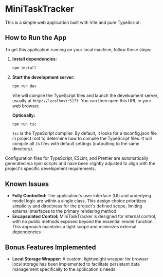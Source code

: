 # MiniTaskTracker

This is a simple web application built with Vite and pure TypeScript.

## How to Run the App

To get this application running on your local machine, follow these steps:

1.  **Install dependencies:**

    ```bash
    npm install
    ```

2.  **Start the development server:**

    ```bash
    npm run dev
    ```

    Vite will compile the TypeScript files and launch the development server, usually at `http://localhost:5173`. You can then open this URL in your web browser.

    **Optionally:**

    ```bash
    npm run tsc
    ```

    `tsc` is the TypeScript compiler. By default, it looks for a tsconfig.json file in project root to determine how to compile the TypeScript files. It will compile all .ts files with default settings (outputting to the same directory).

Configuration files for TypeScript, ESLint, and Prettier are automatically generated via npm scripts and have been slightly adjusted to align with the project's specific development requirements.

## Known Issues

- **Fully Controlled:** The application's user interface (UI) and underlying model logic are within a single class. This design choice prioritizes simplicity and directness for the project's defined scope, limiting external interfaces to the primary rendering method
- **Encapsulated Control:** MiniTaskTracker is designed for internal control, with no public methods exposed beyond the essential render function. This approach maintains a tight scope and minimizes external dependencies

## Bonus Features Implemented

- **Local Storage Wrapper:** A custom, lightweight wrapper for browser local storage has been implemented to facilitate persistent data management specifically to the application's needs
